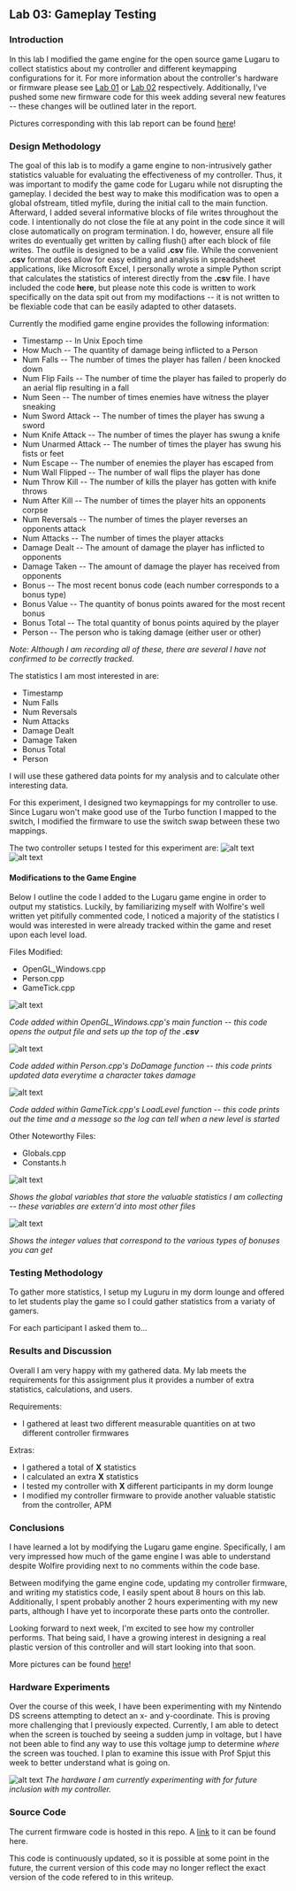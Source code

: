 ## Lab 03: Gameplay Testing

### Introduction
In this lab I modified the game engine for the open source game Lugaru to collect statistics about my controller
and different keymapping configurations for it. For more information about the controller's hardware or firmware please see
[Lab 01](https://github.com/afishberg/e190/blob/master/lab01.md) or [Lab 02](https://github.com/afishberg/e190/blob/master/lab02.md)
respectively. Additionally, I've pushed some new firmware code for this week adding several new features -- these changes
will be outlined later in the report.

Pictures corresponding with this lab report can be found [here](https://github.com/afishberg/e190/tree/master/lab03_pictures)!

### Design Methodology
The goal of this lab is to modify a game engine to non-intrusively gather statistics valuable for evaluating the effectiveness
of my controller. Thus, it was important to modify the game code for Lugaru while not disrupting 
the gameplay. I decided the best way to make this modification was to open a global ofstream, titled myfile, during the
initial call to the main function. Afterward, I added several informative blocks of file writes throughout the code.
I intentionally do not close the file at any point in the code since it will close automatically on program termination.
I do, however, ensure all file writes do eventually get written by calling flush() after each block of file writes.
The outfile is designed to be a valid **.csv** file. While the convenient **.csv** format does allow for easy editing and
analysis in spreadsheet applications, like Microsoft Excel, I personally wrote a simple Python script that calculates the
statistics of interest directly from the **.csv** file. I have included the code **here**, but please note this code is
written to work specifically on the data spit out from my modifactions -- it is not written to be flexiable code that
can be easily adapted to other datasets.

Currently the modified game engine provides the following information:
*   Timestamp -- In Unix Epoch time
*   How Much -- The quantity of damage being inflicted to a Person
*   Num Falls -- The number of times the player has fallen / been knocked down
*   Num Flip Fails -- The number of time the player has failed to properly do an aerial flip resulting in a fall
*   Num Seen -- The number of times enemies have witness the player sneaking
*   Num Sword Attack -- The number of times the player has swung a sword
*   Num Knife Attack -- The number of times the player has swung a knife
*   Num Unarmed Attack -- The number of times the player has swung his fists or feet
*   Num Escape -- The number of enemies the player has escaped from
*   Num Wall Flipped -- The number of wall flips the player has done
*   Num Throw Kill -- The number of kills the player has gotten with knife throws
*   Num After Kill -- The number of times the player hits an opponents corpse
*   Num Reversals -- The number of times the player reverses an opponents attack
*   Num Attacks -- The number of times the player attacks
*   Damage Dealt -- The amount of damage the player has inflicted to opponents
*   Damage Taken -- The amount of damage the player has received from opponents
*   Bonus -- The most recent bonus code (each number corresponds to a bonus type)
*   Bonus Value -- The quantity of bonus points awared for the most recent bonus
*   Bonus Total -- The total quantity of bonus points aquired by the player
*   Person -- The person who is taking damage (either user or other)

_Note: Although I am recording all of these, there are several I have not confirmed to be correctly tracked._

The statistics I am most interested in are:
*   Timestamp
*   Num Falls
*   Num Reversals
*   Num Attacks
*   Damage Dealt
*   Damage Taken
*   Bonus Total
*   Person

I will use these gathered data points for my analysis and to calculate other interesting data.

For this experiment, I designed two keymappings for my controller to use. Since Lugaru won't make good use of the Turbo
function I mapped to the switch, I modified the firmware to use the switch swap between these two mappings.

The two controller setups I tested for this experiment are:
![alt text](https://raw.githubusercontent.com/afishberg/e190/master/lab03_pictures/keybindings1.png "Keybindings when switch is to the left")
![alt text](https://raw.githubusercontent.com/afishberg/e190/master/lab03_pictures/keybindings2.png "Keybindings when switch is to the right")



#### Modifications to the Game Engine

Below I outline the code I added to the Lugaru game engine in order to output my statistics. Luckily, by familiarizing
myself with Wolfire's well written yet pitifully commented code, I noticed a majority of the statistics I would was 
interested in were already tracked within the game and reset upon each level load.

Files Modified:
*   OpenGL_Windows.cpp
*   Person.cpp
*   GameTick.cpp
   
![alt text](https://raw.githubusercontent.com/afishberg/e190/master/lab03_pictures/opengl_windows.png "Code modifications in main()")

*Code added within OpenGL_Windows.cpp's main function -- this code opens the output file and sets up the top of the __.csv__*


![alt text](https://raw.githubusercontent.com/afishberg/e190/master/lab03_pictures/person.png "Code modifications in DoDamage()")

*Code added within Person.cpp's DoDamage function -- this code prints updated data everytime a character takes damage*


![alt text](https://raw.githubusercontent.com/afishberg/e190/master/lab03_pictures/gametick.png "Code modifications in LoadLevel()")

*Code added within GameTick.cpp's LoadLevel function -- this code prints out the time and a message so the log can tell when a new level is started*

Other Noteworthy Files:
*   Globals.cpp
*   Constants.h

![alt text](https://raw.githubusercontent.com/afishberg/e190/master/lab03_pictures/globals.png "The variables that store the valuable statistics")

*Shows the global variables that store the valuable statistics I am collecting -- these variables are extern'd into most other files*


![alt text](https://raw.githubusercontent.com/afishberg/e190/master/lab03_pictures/constants.png "The integer values that represent the bonuses")

*Shows the integer values that correspond to the various types of bonuses you can get*

### Testing Methodology
To gather more statistics, I setup my Luguru in my dorm lounge and offered to let students play the game so I
could gather statistics from a variaty of gamers.

For each participant I asked them to...


### Results and Discussion
Overall I am very happy with my gathered data. My lab meets the requirements for this assignment plus it provides
a number of extra statistics, calculations, and users.

Requirements:
- I gathered at least two different measurable quantities on at two different controller firmwares

Extras:
- I gathered a total of **X** statistics
- I calculated an extra **X** statistics
- I tested my controller with **X** different participants in my dorm lounge
- I modified my controller firmware to provide another valuable statistic from the controller, APM

### Conclusions
I have learned a lot by modifying the Lugaru game engine. Specifically, I am very impressed how much of the game engine
I was able to understand despite Wolfire providing next to no comments within the code base.

Between modifying the game engine code, updating my controller firmware, and writing my statistics code, I easily spent
about 8 hours on this lab. Additionally, I spent probably another 2 hours experimenting with my new parts, although
I have yet to incorporate these parts onto the controller.

Looking forward to next week, I'm excited to see how my controller performs. That being said, I have a growing interest
in designing a real plastic version of this controller and will start looking into that soon.

More pictures can be found [here](https://github.com/afishberg/e190/tree/master/lab03_pictures)!

### Hardware Experiments
Over the course of this week, I have been experimenting with my Nintendo DS screens attempting to detect an x- and
y-coordinate. This is proving more challenging that I previously expected. Currently, I am able to detect when
the screen is touched by seeing a sudden jump in voltage, but I have not been able to find any way to use this
voltage jump to determine _where_ the screen was touched. I plan to examine this issue with Prof Spjut this week
to better understand what is going on.

![alt text](https://raw.githubusercontent.com/afishberg/e190/master/lab02_pictures/hardware_experiment.png "Experimental Hardware")
_The hardware I am currently experimenting with for future inclusion with my controller._

### Source Code
The current firmware code is hosted in this repo. A [link](https://github.com/afishberg/e190/blob/master/Controller/Controller.ino) to it can be found here.

This code is continuously updated, so it is possible at some point in the future, the current version of this code
may no longer reflect the exact version of the code refered to in this writeup.
